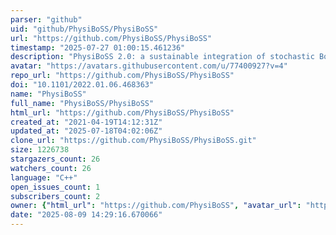 ```yaml
---
parser: "github"
uid: "github/PhysiBoSS/PhysiBoSS"
url: "https://github.com/PhysiBoSS/PhysiBoSS"
timestamp: "2025-07-27 01:00:15.461236"
description: "PhysiBoSS 2.0: a sustainable integration of stochastic Boolean and agent-based modelling frameworks"
avatar: "https://avatars.githubusercontent.com/u/77400927?v=4"
repo_url: "https://github.com/PhysiBoSS/PhysiBoSS"
doi: "10.1101/2022.01.06.468363"
name: "PhysiBoSS"
full_name: "PhysiBoSS/PhysiBoSS"
html_url: "https://github.com/PhysiBoSS/PhysiBoSS"
created_at: "2021-04-19T14:12:31Z"
updated_at: "2025-07-18T04:02:06Z"
clone_url: "https://github.com/PhysiBoSS/PhysiBoSS.git"
size: 1226738
stargazers_count: 26
watchers_count: 26
language: "C++"
open_issues_count: 1
subscribers_count: 2
owner: {"html_url": "https://github.com/PhysiBoSS", "avatar_url": "https://avatars.githubusercontent.com/u/77400927?v=4", "login": "PhysiBoSS", "type": "Organization"}
date: "2025-08-09 14:29:16.670066"
---
```

